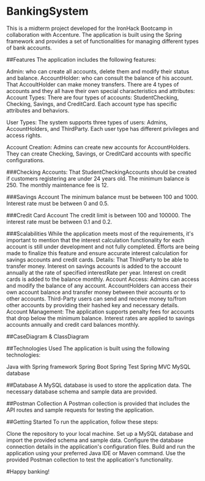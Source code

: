 # BankingSystem

This is a midterm project developed for the IronHack Bootcamp in collaboration with Accenture. The application is built using the Spring framework and provides a set of functionalities for managing different types of bank accounts.

##Features
The application includes the following features:

Admin: who can create all accounts, delete them and modify their status and balance.
AccountHolder: who can consult the balance of his account. That AccoultHolder can make money transfers.
There are 4 types of accounts and they all have their own special characteristics and attributes:
Account Types: There are four types of accounts: StudentChecking, Checking, Savings, and CreditCard. Each account type has specific attributes and behaviors.

User Types: The system supports three types of users: Admins, AccountHolders, and ThirdParty. Each user type has different privileges and access rights.

Account Creation: Admins can create new accounts for AccountHolders. They can create Checking, Savings, or CreditCard accounts with specific configurations.

###Checking Accounts:
That StudentCheckingAccounts should be created if customers registering are under 24 years old.
The minimum balance is 250.
The monthly maintenance fee is 12.

###Savings Account
The minimum balance must be between 100 and 1000.
Interest rate must be between 0 and 0.5.

###Credit Card Account
The credit limit is between 100 and 100000.
The interest rate must be between 0.1 and 0.2.

###Scalabilities
While the application meets most of the requirements, it's important to mention that the interest calculation functionality for each account is still under development and not fully completed. Efforts are being made to finalize this feature and ensure accurate interest calculation for savings accounts and credit cards.
Details:
That ThirdParty to be able to transfer money.
Interest on savings accounts is added to the account annually at the rate of specified interestRate per year. 
Interest on credit cards is added to the balance monthly.
Account Access: Admins can access and modify the balance of any account. AccountHolders can access their own account balance and transfer money between their accounts or to other accounts.
Third-Party users can send and receive money to/from other accounts by providing their hashed key and necessary details.
Account Management: The application supports penalty fees for accounts that drop below the minimum balance. Interest rates are applied to savings accounts annually and credit card balances monthly.

##CaseDiagram & ClassDiagram


##Technologies Used
The application is built using the following technologies:

Java with Spring framework
Spring Boot
Spring Test
Spring MVC
MySQL database

##Database
A MySQL database is used to store the application data. The necessary database schema and sample data are provided.

##Postman Collection
A Postman collection is provided that includes the API routes and sample requests for testing the application.

##Getting Started
To run the application, follow these steps:

Clone the repository to your local machine.
Set up a MySQL database and import the provided schema and sample data.
Configure the database connection details in the application's configuration files.
Build and run the application using your preferred Java IDE or Maven command.
Use the provided Postman collection to test the application's functionality.

#Happy banking!
